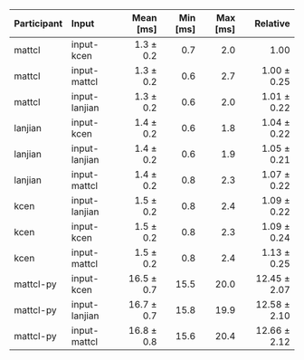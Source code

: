 | Participant | Input | Mean [ms] | Min [ms] | Max [ms] | Relative |
|:---|:---|---:|---:|---:|---:|
| mattcl | input-kcen | 1.3 ± 0.2 | 0.7 | 2.0 | 1.00 |
| mattcl | input-mattcl | 1.3 ± 0.2 | 0.6 | 2.7 | 1.00 ± 0.25 |
| mattcl | input-lanjian | 1.3 ± 0.2 | 0.6 | 2.0 | 1.01 ± 0.22 |
| lanjian | input-kcen | 1.4 ± 0.2 | 0.6 | 1.8 | 1.04 ± 0.22 |
| lanjian | input-lanjian | 1.4 ± 0.2 | 0.6 | 1.9 | 1.05 ± 0.21 |
| lanjian | input-mattcl | 1.4 ± 0.2 | 0.8 | 2.3 | 1.07 ± 0.22 |
| kcen | input-lanjian | 1.5 ± 0.2 | 0.8 | 2.4 | 1.09 ± 0.22 |
| kcen | input-kcen | 1.5 ± 0.2 | 0.8 | 2.3 | 1.09 ± 0.24 |
| kcen | input-mattcl | 1.5 ± 0.2 | 0.8 | 2.4 | 1.13 ± 0.25 |
| mattcl-py | input-kcen | 16.5 ± 0.7 | 15.5 | 20.0 | 12.45 ± 2.07 |
| mattcl-py | input-lanjian | 16.7 ± 0.7 | 15.8 | 19.9 | 12.58 ± 2.10 |
| mattcl-py | input-mattcl | 16.8 ± 0.8 | 15.6 | 20.4 | 12.66 ± 2.12 |
